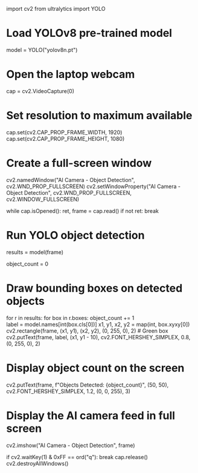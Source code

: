 import cv2
from ultralytics import YOLO

# Load YOLOv8 pre-trained model
model = YOLO("yolov8n.pt")

# Open the laptop webcam
cap = cv2.VideoCapture(0)

# Set resolution to maximum available
cap.set(cv2.CAP_PROP_FRAME_WIDTH, 1920)
cap.set(cv2.CAP_PROP_FRAME_HEIGHT, 1080)

# Create a full-screen window
cv2.namedWindow("AI Camera - Object Detection", cv2.WND_PROP_FULLSCREEN)
cv2.setWindowProperty("AI Camera - Object Detection", cv2.WND_PROP_FULLSCREEN, cv2.WINDOW_FULLSCREEN)

while cap.isOpened():
    ret, frame = cap.read()
    if not ret:
        break

# Run YOLO object detection
results = model(frame)

object_count = 0  

# Draw bounding boxes on detected objects
  for r in results:
        for box in r.boxes:
            object_count += 1  
            label = model.names[int(box.cls[0])] 
            x1, y1, x2, y2 = map(int, box.xyxy[0])  
            cv2.rectangle(frame, (x1, y1), (x2, y2), (0, 255, 0), 2)  # Green box
            cv2.putText(frame, label, (x1, y1 - 10), cv2.FONT_HERSHEY_SIMPLEX, 
                        0.8, (0, 255, 0), 2)

# Display object count on the screen
  cv2.putText(frame, f"Objects Detected: {object_count}", (50, 50), cv2.FONT_HERSHEY_SIMPLEX, 
                1.2, (0, 0, 255), 3)  

# Display the AI camera feed in full screen
  cv2.imshow("AI Camera - Object Detection", frame)

  if cv2.waitKey(1) & 0xFF == ord("q"):
     break
cap.release()
cv2.destroyAllWindows()
